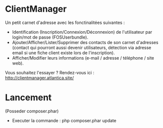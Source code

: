 ClientManager
=======

Un petit carnet d'adresse avec les fonctinalitées suivantes :
- Identification (Inscription/Connexion/Déconnexion) de l'utilisateur par login/mot de passe (FOSUserbundle).
- Ajouter/Afficher/Lister/Supprimer des contacts de son carnet d'adresses (contact qui pourront aussi devenir utilisateurs, détection via adresse email si une fiche client existe lors de l'inscription). 
- Afficher/Modifier leurs informations (e-mail / adresse / téléphone / site web).

Vous souhaitez l'essayer ? Rendez-vous ici : http://clientmanager.atlantica.site/

Lancement
=======
(Posseder composer.phar)
- Executer la commande :
php composer.phar update
